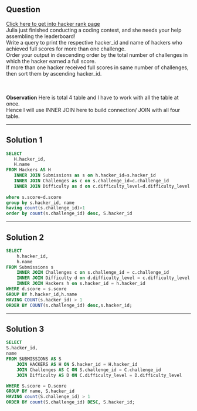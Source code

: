 
## Question


[Click here to get into hacker rank page](https://www.hackerrank.com/challenges/full-score/problem?isFullScreen=true) <br>
Julia just finished conducting a coding contest, and she needs your help assembling the leaderboard! <br>
Write a query to print the respective hacker_id and name of hackers who achieved full scores for more than one challenge. <br>
Order your output in descending order by the total number of challenges in which the hacker earned a full score.<br>
If more than one hacker received full scores in same number of challenges, then sort them by ascending hacker_id.<br>
<br>
<br>

**Observation**
Here is total 4 table and I have to work with all the table at once.<br>
Hence I will use INNER JOIN here to build connection/ JOIN with all four table.<br>

-----------
## Solution 1

```sql
SELECT
   H.hacker_id,
   H.name 
FROM Hackers AS H
   INNER JOIN Submissions as s on h.hacker_id=s.hacker_id
   INNER JOIN Challenges as c on s.challenge_id=c.challenge_id
   INNER JOIN Difficulty as d on c.difficulty_level=d.difficulty_level
   
where s.score=d.score
group by s.hacker_id, name
having count(s.challenge_id)>1
order by count(s.challenge_id) desc, S.hacker_id

```
-----------
## Solution 2

```sql
SELECT 
    h.hacker_id,
    h.name 
FROM Submissions s
    INNER JOIN Challenges c on s.challenge_id = c.challenge_id
    INNER JOIN Difficulty d on d.difficulty_level = c.difficulty_level
    INNER JOIN Hackers h on s.hacker_id = h.hacker_id
WHERE d.score = s.score
GROUP BY h.hacker_id,h.name
HAVING COUNT(s.hacker_id) > 1
ORDER BY COUNT(s.challenge_id) desc,s.hacker_id;
```

-----------
## Solution 3
```sql
SELECT
S.hacker_id,
name
FROM SUBMISSIONS AS S
    JOIN HACKERS AS H ON S.hacker_id = H.hacker_id
    JOIN Challenges AS C ON S.challenge_id = C.challenge_id
    JOIN Difficulty AS D ON C.difficulty_level = D.difficulty_level

WHERE S.score = D.score
GROUP BY name, S.hacker_id
HAVING count(S.challenge_id) > 1
ORDER BY count(S.challenge_id) DESC, S.hacker_id;
```

